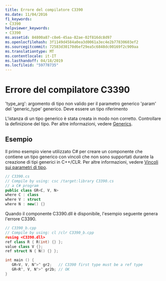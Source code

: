```yaml
---
title: Errore del compilatore C3390
ms.date: 11/04/2016
f1_keywords:
- C3390
helpviewer_keywords:
- C3390
ms.assetid: 84800a87-c8e6-45aa-82ae-02f816dc8d97
ms.openlocfilehash: 3f1149d4584a0ea3d0061a3ec4e2b77830603ef2
ms.sourcegitcommit: 72583d30170d6ef29ea5c6848dc00169f2c909aa
ms.translationtype: MT
ms.contentlocale: it-IT
ms.lasthandoff: 04/18/2019
ms.locfileid: "59778735"
---
```

# <a name="compiler-error-c3390"></a>Errore del compilatore C3390

'type_arg': argomento di tipo non valido per il parametro generico 'param' del 'generic_type' generico. Deve essere un tipo riferimento

L'istanza di un tipo generico è stata creata in modo non corretto.  Controllare la definizione del tipo.  Per altre informazioni, vedere [Generics](../../extensions/generics-cpp-component-extensions.md).

## <a name="example"></a>Esempio

Il primo esempio viene utilizzato C# per creare un componente che contiene un tipo generico con vincoli che non sono supportati durante la creazione di tipi generici in C++/CLR. Per altre informazioni, vedere [Vincoli sui parametri di tipo](/dotnet/csharp/programming-guide/generics/constraints-on-type-parameters).

```cs
// C3390.cs
// Compile by using: csc /target:library C3390.cs
// a C# program
public class GR<C, V, N>
where C : class
where V : struct
where N : new() {}
```

Quando il componente C3390.dll è disponibile, l'esempio seguente genera l'errore C3390.

```cpp
// C3390_b.cpp
// Compile by using: cl /clr C3390_b.cpp
#using <C3390.dll>
ref class R { R(int) {} };
value class V {};
ref struct N { N() {} };

int main () {
   GR<V, V, N^>^ gr2;   // C3390 first type must be a ref type
   GR<R^, V, N^>^ gr2b; // OK
}
```